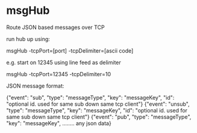 msgHub
======

Route JSON based messages over TCP

run hub up using:

msgHub -tcpPort=[port] -tcpDelimiter=[ascii code]

e.g. start on 12345 using line feed as delimiter

msgHub -tcpPort=12345 -tcpDelimiter=10

JSON message format:

{"event": "sub",	"type": "messageType",	"key": "messageKey",		"id": "optional id. used for same sub down same tcp client"}
{"event": "unsub",	"type": "messageType",	"key": "messageKey",		"id": "optional id. used for same sub down same tcp client"}
{"event": "pub",	"type": "messageType",	"key": "messageKey",		........ any json data}


